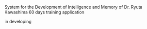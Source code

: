 System for the Development of Intelligence and Memory of Dr. Ryuta Kawashima
60 days training application

in developing
